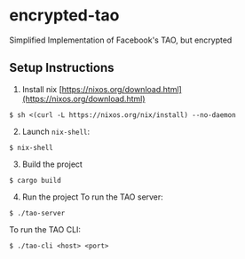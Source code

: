 # encrypted-tao
Simplified Implementation of Facebook's TAO, but encrypted

## Setup Instructions
1. Install nix [https://nixos.org/download.html](https://nixos.org/download.html)
```
$ sh <(curl -L https://nixos.org/nix/install) --no-daemon
```

2. Launch `nix-shell`:
```
$ nix-shell
```

3. Build the project
```
$ cargo build
```

4. Run the project
To run the TAO server:
```
$ ./tao-server
```

To run the TAO CLI:
```
$ ./tao-cli <host> <port>
```
